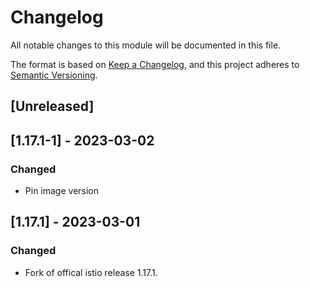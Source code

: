 # Changelog

All notable changes to this module will be documented in this file.

The format is based on [Keep a Changelog](https://keepachangelog.com/en/1.0.0/),
and this project adheres to [Semantic Versioning](https://semver.org/spec/v2.0.0.html).

## [Unreleased]

## [1.17.1-1] - 2023-03-02
### Changed
- Pin image version

## [1.17.1] - 2023-03-01
### Changed
- Fork of offical istio release 1.17.1.

